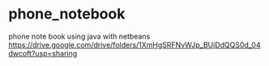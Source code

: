 # phone_notebook
phone note book using java with netbeans
https://drive.google.com/drive/folders/1XmHgSRFNvWJp_BUjDdQQS0d_04dwcoft?usp=sharing
